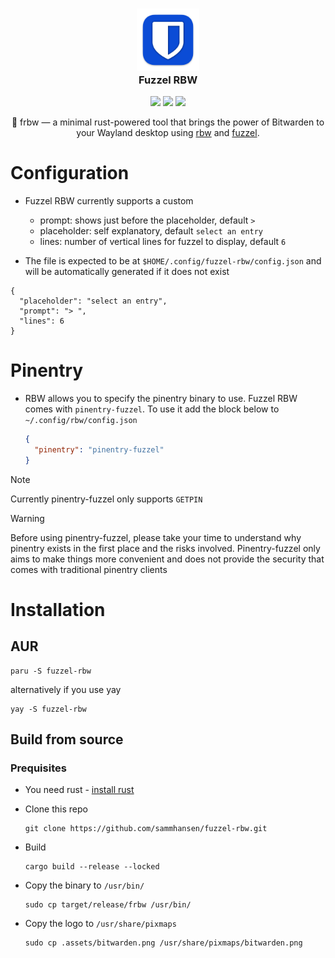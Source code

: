 <h3 align="center">
    <img src="https://raw.githubusercontent.com/sammhansen/fuzzel-rbw/develop/.assets/bitwarden.png" width="100" alt="Logo"/><br/>
    Fuzzel RBW
</h3>

<p align="center">
    <a href="https://github.com/sammhansen/fuzzel-rbw/stargazers"><img src="https://img.shields.io/github/stars/sammhansen/fuzzel-rbw?colorA=363a4f&colorB=b7bdf8&style=for-the-badge"></a>
    <a href="https://github.com/sammhansen/fuzzel-rbw/issues"><img src="https://img.shields.io/github/issues/sammhansen/fuzzel-rbw?colorA=363a4f&colorB=f5a97f&style=for-the-badge"></a>
    <a href="https://github.com/sammhansen/fuzzel-rbw/contributors"><img src="https://img.shields.io/github/contributors/sammhansen/fuzzel-rbw?colorA=363a4f&colorB=a6da95&style=for-the-badge"></a>
</p>

<p align="center">
    🦀 frbw —  a minimal rust-powered tool that brings the power of Bitwarden to your Wayland desktop using <a href="https://github.com/doy/rbw">rbw</a> and <a href="https://codeberg.org/dnkl/fuzzel">fuzzel</a>.
</p>

# Configuration
- Fuzzel RBW currently supports a custom
   - prompt: shows just before the placeholder, default `> `
   - placeholder: self explanatory, default `select an entry`
   - lines: number of vertical lines for fuzzel to display, default `6`
     
- The file is expected to be at `$HOME/.config/fuzzel-rbw/config.json` and will be automatically generated if it does not exist
```
{
  "placeholder": "select an entry",
  "prompt": "> ",
  "lines": 6
}
```
# Pinentry
- RBW allows you to specify the pinentry binary to use. Fuzzel RBW comes with `pinentry-fuzzel`. To use it add the block below to `~/.config/rbw/config.json`
  <br>
  ```json
  {
    "pinentry": "pinentry-fuzzel"
  }

> [!NOTE]
> Currently pinentry-fuzzel only supports `GETPIN`
  
> [!WARNING]
> Before using pinentry-fuzzel, please take your time to understand why pinentry exists in the first place and the risks involved. Pinentry-fuzzel only aims to make things more convenient and does not provide the security that comes with traditional pinentry clients

# Installation
## AUR
  ```
  paru -S fuzzel-rbw
  ```
  alternatively if you use yay
  ```
  yay -S fuzzel-rbw
  ```
## Build from source
### Prequisites
- You need rust - <a href="https://www.rust-lang.org/tools/install">install rust</a>

  
- Clone this repo
  ```
  git clone https://github.com/sammhansen/fuzzel-rbw.git
  ```
- Build
  ```
  cargo build --release --locked
  ```
- Copy the binary to `/usr/bin/`
  ```
  sudo cp target/release/frbw /usr/bin/
  ```
- Copy the logo to `/usr/share/pixmaps` 
  ```
  sudo cp .assets/bitwarden.png /usr/share/pixmaps/bitwarden.png
  ```
  
